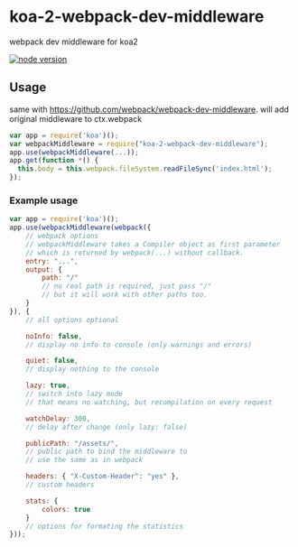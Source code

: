 # koa-2-webpack-dev-middleware

webpack dev middleware for koa2

[![node version][node-image]][node-url]


[node-image]: https://img.shields.io/badge/node.js-%3E=_6.0.0-green.svg?style=flat-square
[node-url]: http://nodejs.org/download/

## Usage

same with https://github.com/webpack/webpack-dev-middleware. will add original middleware to ctx.webpack


```js
var app = require('koa')();
var webpackMiddleware = require("koa-2-webpack-dev-middleware");
app.use(webpackMiddleware(...));
app.get(function *() {
  this.body = this.webpack.fileSystem.readFileSync('index.html');
});
```

### Example usage

```js
var app = require('koa')();
app.use(webpackMiddleware(webpack({
    // webpack options
    // webpackMiddleware takes a Compiler object as first parameter
    // which is returned by webpack(...) without callback.
    entry: "...",
    output: {
        path: "/"
        // no real path is required, just pass "/"
        // but it will work with other paths too.
    }
}), {
    // all options optional

    noInfo: false,
    // display no info to console (only warnings and errors)

    quiet: false,
    // display nothing to the console

    lazy: true,
    // switch into lazy mode
    // that means no watching, but recompilation on every request

    watchDelay: 300,
    // delay after change (only lazy: false)

    publicPath: "/assets/",
    // public path to bind the middleware to
    // use the same as in webpack

    headers: { "X-Custom-Header": "yes" },
    // custom headers

    stats: {
        colors: true
    }
    // options for formating the statistics
}));
```
